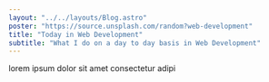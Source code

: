 ```yaml
---
layout: "../../layouts/Blog.astro"
poster: "https://source.unsplash.com/random?web-development"
title: "Today in Web Development"
subtitle: "What I do on a day to day basis in Web Development"
---
```


lorem ipsum dolor sit amet consectetur adipi
